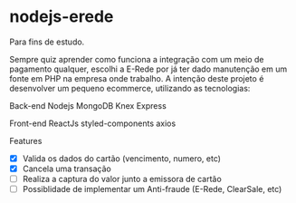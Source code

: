 # nodejs-erede
Para fins de estudo.

Sempre quiz aprender como funciona a integração com um meio de pagamento qualquer, escolhi a E-Rede por já ter dado manutenção em um fonte em PHP na empresa onde trabalho.
A intenção deste projeto é desenvolver um pequeno ecommerce, utilizando as tecnologias:

Back-end
Nodejs
MongoDB
Knex
Express

Front-end
ReactJs
styled-components
axios

Features
- [x] Valida os dados do cartão (vencimento, numero, etc)
- [x] Cancela uma transação
- [ ] Realiza a captura do valor junto a emissora de cartão
- [ ] Possiblidade de implementar um Anti-fraude (E-Rede, ClearSale, etc)
